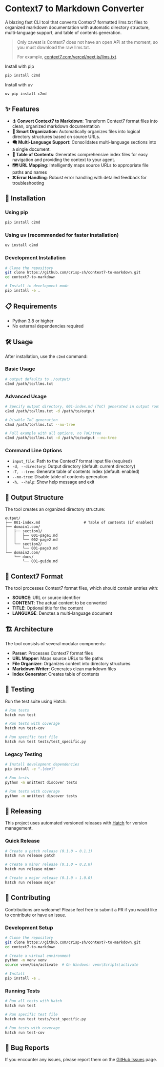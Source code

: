 # Context7 to Markdown Converter

A blazing fast CLI tool that converts Context7 formatted llms.txt files to organized markdown documentation with automatic directory structure, multi-language support, and table of contents generation. 

> Only caveat is Context7 does not have an open API at the moment, so you must download the raw llms.txt.
> 
> For example, [context7.com/vercel/next.js/llms.txt](https://context7.com/vercel/next.js/llms.txt).

Install with pip
```bash
pip install c2md
```
Install with uv
```bash
uv pip install c2md
```

## ✨ Features

- **⚓ Convert Context7 to Markdown**: Transform Context7 format files into clean, organized markdown documentation
- **🧠 Smart Organization**: Automatically organizes files into logical directory structures based on source URLs.
- **🗨️ Multi-Language Support**: Consolidates multi-language sections into a single document.
- **📜 Table of Contents**: Generates comprehensive index files for easy navigation and providing the context to your agent.
- **🗺️ URL Mapping**: Intelligently maps source URLs to appropriate file paths and names
- **❌ Error Handling**: Robust error handling with detailed feedback for troubleshooting

## 🚀 Installation

### Using pip

```bash
pip install c2md
```

### Using uv (recommended for faster installation)

```bash
uv install c2md
```

### Development Installation

```bash
# Clone the repository
git clone https://github.com/crisp-sh/context7-to-markdown.git
cd context7-to-markdown

# Install in development mode
pip install -e .
```

## 📋 Requirements

- Python 3.8 or higher
- No external dependencies required

## 🛠️ Usage

After installation, use the `c2md` command:

### Basic Usage

```bash
# output defaults to ./output/
c2md /path/to/llms.txt
```

### Advanced Usage

```bash
# Specify output directory, 001-index.md (ToC) generated in output root
c2md /path/to/llms.txt -d /path/to/output

# Disable ToC generation
c2md /path/to/llms.txt --no-tree

# Full example with all options, no ToC/tree
c2md /path/to/llms.txt -d /path/to/output --no-tree
```

### Command Line Options

- `input_file`: Path to the Context7 format input file (required)
- `-d, --directory`: Output directory (default: current directory)
- `-T, --tree`: Generate table of contents index (default: enabled)
- `--no-tree`: Disable table of contents generation
- `-h, --help`: Show help message and exit

## 📁 Output Structure

The tool creates an organized directory structure:

```
output/
├── 001-index.md                    # Table of contents (if enabled)
├── domain1.com/
│   ├── section1/
│   │   ├── 001-page1.md
│   │   └── 002-page2.md
│   └── section2/
│       └── 001-page3.md
└── domain2.com/
    └── docs/
        └── 001-guide.md
```

## 🎯 Context7 Format

The tool processes Context7 format files, which should contain entries with:
- **SOURCE**: URL or source identifier
- **CONTENT**: The actual content to be converted
- **TITLE**: Optional title for the content
- **LANGUAGE**: Denotes a multi-language document

## 🏗️ Architecture

The tool consists of several modular components:

- **Parser**: Processes Context7 format files
- **URL Mapper**: Maps source URLs to file paths
- **File Organizer**: Organizes content into directory structures
- **Markdown Writer**: Generates clean markdown files
- **Index Generator**: Creates table of contents

## 🧪 Testing

Run the test suite using Hatch:

```bash
# Run tests
hatch run test

# Run tests with coverage
hatch run test-cov

# Run specific test file
hatch run test tests/test_specific.py
```

### Legacy Testing

```bash
# Install development dependencies
pip install -e ".[dev]"

# Run tests
python -m unittest discover tests

# Run tests with coverage
python -m unittest discover tests
```

## 🔄 Releasing

This project uses automated versioned releases with [Hatch](https://hatch.pypa.io/) for version management.

### Quick Release

```bash
# Create a patch release (0.1.0 → 0.1.1)
hatch run release patch

# Create a minor release (0.1.0 → 0.2.0)
hatch run release minor

# Create a major release (0.1.0 → 1.0.0)
hatch run release major
```

## 🤝 Contributing

Contributions are welcome! Please feel free to submit a PR if you would like to contribute or have an issue.

### Development Setup

```bash
# Clone the repository
git clone https://github.com/crisp-sh/context7-to-markdown.git
cd context7-to-markdown

# Create a virtual environment
python -m venv venv
source venv/bin/activate  # On Windows: venv\Scripts\activate

# Install
pip install -e .
```

### Running Tests

```bash
# Run all tests with Hatch
hatch run test

# Run specific test file
hatch run test tests/test_specific.py

# Run tests with coverage
hatch run test-cov
```

## 🐛 Bug Reports

If you encounter any issues, please report them on the [GitHub Issues](https://github.com/crisp-sh/context7-to-markdown/issues) page.